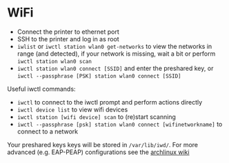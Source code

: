 # WiFi

* Connect the printer to ethernet port
* SSH to the printer and log in as root
* `iwlist` or `iwctl station wlan0 get-networks`  to view the networks in range (and detected), if your network is missing, wait a bit or perform `iwctl station wlan0 scan`
* `iwctl station wlan0 connect [SSID]` and enter the preshared key, or `iwctl --passphrase [PSK] station wlan0 connect [SSID]`

Useful iwctl commands:

* `iwctl` to connect to the iwctl prompt and perform actions directly
* `iwctl device list` to view wifi devices
* `iwctl station [wifi device] scan` to (re)start scanning
* `iwctl --passphrase [psk] station wlan0 connect [wifinetworkname]` to connect to a network

Your preshared keys keys will be stored in `/var/lib/iwd/`. For more advanced (e.g. EAP-PEAP) configurations see the [archlinux wiki](https://wiki.archlinux.org/title/iwd) 
